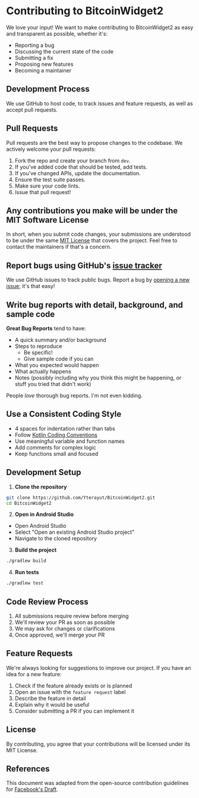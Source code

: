 # Contributing to BitcoinWidget2

We love your input! We want to make contributing to BitcoinWidget2 as easy and transparent as possible, whether it's:

- Reporting a bug
- Discussing the current state of the code
- Submitting a fix
- Proposing new features
- Becoming a maintainer

## Development Process

We use GitHub to host code, to track issues and feature requests, as well as accept pull requests.

## Pull Requests

Pull requests are the best way to propose changes to the codebase. We actively welcome your pull requests:

1. Fork the repo and create your branch from `dev`.
2. If you've added code that should be tested, add tests.
3. If you've changed APIs, update the documentation.
4. Ensure the test suite passes.
5. Make sure your code lints.
6. Issue that pull request!

## Any contributions you make will be under the MIT Software License

In short, when you submit code changes, your submissions are understood to be under the same [MIT License](http://choosealicense.com/licenses/mit/) that covers the project. Feel free to contact the maintainers if that's a concern.

## Report bugs using GitHub's [issue tracker](https://github.com/Yterayut/BitcoinWidget2/issues)

We use GitHub issues to track public bugs. Report a bug by [opening a new issue](https://github.com/Yterayut/BitcoinWidget2/issues/new); it's that easy!

## Write bug reports with detail, background, and sample code

**Great Bug Reports** tend to have:

- A quick summary and/or background
- Steps to reproduce
  - Be specific!
  - Give sample code if you can
- What you expected would happen
- What actually happens
- Notes (possibly including why you think this might be happening, or stuff you tried that didn't work)

People *love* thorough bug reports. I'm not even kidding.

## Use a Consistent Coding Style

* 4 spaces for indentation rather than tabs
* Follow [Kotlin Coding Conventions](https://kotlinlang.org/docs/coding-conventions.html)
* Use meaningful variable and function names
* Add comments for complex logic
* Keep functions small and focused

## Development Setup

1. **Clone the repository**
```bash
git clone https://github.com/Yterayut/BitcoinWidget2.git
cd BitcoinWidget2
```

2. **Open in Android Studio**
- Open Android Studio
- Select "Open an existing Android Studio project"
- Navigate to the cloned repository

3. **Build the project**
```bash
./gradlew build
```

4. **Run tests**
```bash
./gradlew test
```

## Code Review Process

1. All submissions require review before merging
2. We'll review your PR as soon as possible
3. We may ask for changes or clarifications
4. Once approved, we'll merge your PR

## Feature Requests

We're always looking for suggestions to improve our project. If you have an idea for a new feature:

1. Check if the feature already exists or is planned
2. Open an issue with the `feature request` label
3. Describe the feature in detail
4. Explain why it would be useful
5. Consider submitting a PR if you can implement it

## License

By contributing, you agree that your contributions will be licensed under its MIT License.

## References

This document was adapted from the open-source contribution guidelines for [Facebook's Draft](https://github.com/facebook/draft-js/blob/a9316a723f9e918afde44dea68b5f9f39b7d9b00/CONTRIBUTING.md).